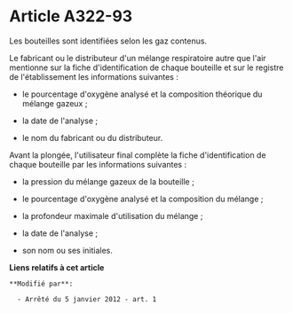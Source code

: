 # Article A322-93

Les bouteilles sont identifiées selon les gaz contenus. 

Le fabricant ou le distributeur d'un mélange respiratoire autre que l'air mentionne sur la fiche d'identification de chaque
bouteille et sur le registre de l'établissement les informations suivantes : 

- le pourcentage d'oxygène analysé et la composition théorique du mélange gazeux ; 

- la date de l'analyse ; 

- le nom du fabricant ou du distributeur. 

Avant la plongée, l'utilisateur final complète la fiche d'identification de chaque bouteille par les informations
suivantes : 

- la pression du mélange gazeux de la bouteille ; 

- le pourcentage d'oxygène analysé et la composition du mélange ; 

- la profondeur maximale d'utilisation du mélange ; 

- la date de l'analyse ; 

- son nom ou ses initiales.

**Liens relatifs à cet article**

	**Modifié par**:

	  - Arrêté du 5 janvier 2012 - art. 1
